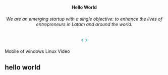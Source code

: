 <p align="center">
  <strong>Hello World</strong><br>
</p>
<div align="center"> <h6> We are an emerging startup with a single objective: to enhance the lives of entrepreneurs in Latam and around the world.</h6> <img   width="20px" src="https://raw.githubusercontent.com/bastndev/bastndev/main/%40bastndev/IMG/Gif/code.gif" alt="code"> </div>



Mobile of windows Linux Video
## hello world 